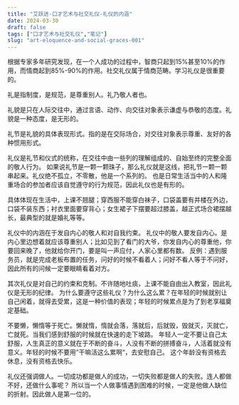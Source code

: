 ```yaml
---
title: "艾跃进-口才艺术与社交礼仪-礼仪的内涵"
date: 2024-03-30
draft: false
tags: ["口才艺术与社交礼仪","笔记"]
slug: "art-eloquence-and-social-graces-001"
---
```


根据专家多年研究发现，在一个人成功的过程中，智商只起到15%甚至10%的作用，而情商起到85%-90%的作用。社交礼仪属于情商范畴。学习礼仪是很重要的。

礼是指制度，是规范，是尊重别人。礼乃敬人者也。

礼貌是只在人际交往中，通过言语、动作、向交往对象表示谦虚与恭敬的态度。礼貌是一种态度，是无形的。

礼节是礼貌的具体表现形式。指的是在交际场合，对交往对象表示尊重、友好的各种惯用形式。

礼仪是礼节和仪式的统称，在交往中由一些列的理解组成的、自始至终的完整全面的敬人行为。
如果说礼节是一颗一颗珠子，那么礼仪就是这线，把礼节一颗一颗串起来。礼仪绝不孤立，不零散，他是一个系列的。
也是日常生活当中的人和隆重场合的参加者应该自觉遵守的行为规范，因此礼仪也是有形的。

具体体现在生活中，上课不翘腿；穿西服不能穿白袜子，口袋盖要有并楼在外边，口袋不装东西；衬衣里面要穿背心；女生裙子下摆要超过膝盖，越正式场合裙摆越长，最典型的就是婚礼等等。

礼仪中的内涵在于发自内心的敬人和对自我约束。
礼仪中的敬人要发自内心。是内心里边想着就应该尊重别人；比如见到了看门的大爷，你发自内心的尊重他，你要回来晚了，他就给你开门，要是叫一声应付，人家心里都有数。
反例：遇到服务员，就是完成老板布置的任务，问好的时候不看着人；问好不看人等于不问好，因此所有的问候一定要眼睛看着对方。

其次礼仪是对自己的约束和克制。不许随地吐痰，上课不能自由出入教室，因此礼仪是无形的纪律。
为什么要遵守这些礼仪？为什么这么累？在年轻的时候就别让自己闲着，就得去受累，这是一种价值的表现；年轻的时候累点是为了到老享福奠定基础。

不要懒，懒惰等于死亡。懒就惰，惰就会落，落就后，后就毁，毁就灭，灭就亡，亡就死。当我们感到舒服的时候就在快速的走下坡路。
年轻人一定不要让自己太舒服，人生真正的意义就在于不断的奋斗，人没有不断的拼搏奋斗，人活着就没有意义。年轻的时候不要用”干嘛活这么累啊“，去安慰自己。
这个年龄没有资格去休息，没有资格去快乐。

礼仪还强调做人。一切成功都是做人的成功，一切失败都是做人的失败。连人都做不好，还做什么事呢？
所以当一个人做事情遇到困难的时候，一定是他做人缺位的折射。因此做人是第一位的。


